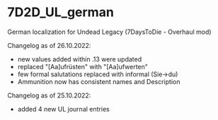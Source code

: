 # 7D2D_UL_german
German localization for Undead Legacy (7DaysToDie - Overhaul mod) 

Changelog as of 26.10.2022:
* new values added within .13 were updated
* replaced "[Aa]ufrüsten" with "[Aa]ufwerten"
* few formal salutations replaced with informal (Sie->du)
* Ammunition now has consistent names and Description

Changelog as of 25.10.2022:
* added 4 new UL journal entries
